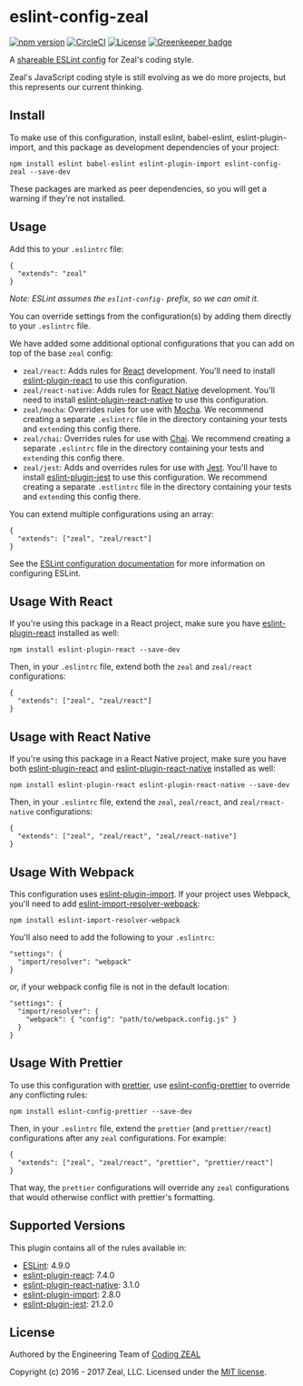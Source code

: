 # eslint-config-zeal

[![npm version](https://badge.fury.io/js/eslint-config-zeal.svg)](https://www.npmjs.com/package/eslint-config-zeal)
[![CircleCI](https://circleci.com/gh/CodingZeal/eslint-config-zeal.svg?style=shield)](https://circleci.com/gh/CodingZeal/eslint-config-zeal)
[![License](https://img.shields.io/badge/license-MIT-blue.svg)](https://opensource.org/licenses/MIT)
[![Greenkeeper badge](https://badges.greenkeeper.io/CodingZeal/eslint-config-zeal.svg)](https://greenkeeper.io/)

A [shareable ESLint config](http://eslint.org/docs/developer-guide/shareable-configs) for Zeal's coding style.

Zeal's JavaScript coding style is still evolving as we do more projects, but this represents our current thinking.

## Install

To make use of this configuration, install eslint, babel-eslint, eslint-plugin-import, and this package as development dependencies of your project:

```
npm install eslint babel-eslint eslint-plugin-import eslint-config-zeal --save-dev
```

These packages are marked as peer dependencies, so you will get a warning if they're not installed.

## Usage

Add this to your `.eslintrc` file:

```
{
  "extends": "zeal"
}
```

*Note: ESLint assumes the `eslint-config-` prefix, so we can omit it.*

You can override settings from the configuration(s) by adding them directly to your `.eslintrc` file.

We have added some additional optional configurations that you can add on top of the base `zeal` config:

* `zeal/react`: Adds rules for [React](https://github.com/reactjs) development.  You'll need to install [eslint-plugin-react](https://github.com/yannickcr/eslint-plugin-react) to use this configuration.
* `zeal/react-native`: Adds rules for [React Native](https://facebook.github.io/react-native/) development.  You'll need to install [eslint-plugin-react-native](https://github.com/intellicode/eslint-plugin-react-native) to use this configuration.
* `zeal/mocha`: Overrides rules for use with [Mocha](https://mochajs.org/).  We recommend creating a separate `.eslintrc` file in the directory containing your tests and `extend`ing this config there.
* `zeal/chai`: Overrides rules for use with [Chai](http://chaijs.com/).  We recommend creating a separate `.eslintrc` file in the directory containing your tests and `extend`ing this config there.
* `zeal/jest`: Adds and overrides rules for use with [Jest](http://facebook.github.io/jest/). You'll have to install [eslint-plugin-jest](https://www.npmjs.com/package/eslint-plugin-jest) to use this configuration. We recommend creating a separate `.estlintrc` file in the directory containing your tests and `extend`ing this config there.

You can extend multiple configurations using an array:

```
{
  "extends": ["zeal", "zeal/react"]
}
```

See the [ESLint configuration documentation](http://eslint.org/docs/user-guide/configuring) for more information on configuring ESLint.

## Usage With React

If you're using this package in a React project, make sure you have [eslint-plugin-react](https://github.com/yannickcr/eslint-plugin-react) installed as well:

```
npm install eslint-plugin-react --save-dev
```

Then, in your `.eslintrc` file, extend both the `zeal` and `zeal/react` configurations:

```
{
  "extends": ["zeal", "zeal/react"]
}
```

## Usage with React Native

If you're using this package in a React Native project, make sure you have both [eslint-plugin-react](https://github.com/yannickcr/eslint-plugin-react) and [eslint-plugin-react-native](https://github.com/intellicode/eslint-plugin-react-native) installed as well:

```
npm install eslint-plugin-react eslint-plugin-react-native --save-dev
```

Then, in your `.eslintrc` file, extend the `zeal`, `zeal/react`, and `zeal/react-native` configurations:

```
{
  "extends": ["zeal", "zeal/react", "zeal/react-native"]
}
```

## Usage With Webpack

This configuration uses [eslint-plugin-import](https://github.com/benmosher/eslint-plugin-import).  If your project uses Webpack, you'll need to add [eslint-import-resolver-webpack](https://www.npmjs.com/package/eslint-import-resolver-webpack):

```
npm install eslint-import-resolver-webpack
```

You'll also need to add the following to your `.eslintrc`:

```
"settings": {
  "import/resolver": "webpack"
}
```

or, if your webpack config file is not in the default location:

```
"settings": {
  "import/resolver": {
    "webpack": { "config": "path/to/webpack.config.js" }
  }
}
```

## Usage With Prettier

To use this configuration with [prettier](https://github.com/prettier/prettier), use [eslint-config-prettier](https://github.com/prettier/eslint-config-prettier) to override any conflicting rules:

```
npm install eslint-config-prettier --save-dev
```

Then, in your `.eslintrc` file, extend the `prettier` (and `prettier/react`) configurations after any `zeal` configurations.  For example:

```
{
  "extends": ["zeal", "zeal/react", "prettier", "prettier/react"]
}
```

That way, the `prettier` configurations will override any `zeal` configurations that would otherwise conflict with prettier's formatting.

## Supported Versions

This plugin contains all of the rules available in:

* [ESLint](http://eslint.org/): 4.9.0
* [eslint-plugin-react](https://github.com/yannickcr/eslint-plugin-react): 7.4.0
* [eslint-plugin-react-native](https://github.com/intellicode/eslint-plugin-react-native): 3.1.0
* [eslint-plugin-import](https://github.com/benmosher/eslint-plugin-import): 2.8.0
* [eslint-plugin-jest](https://www.npmjs.com/package/eslint-plugin-jest): 21.2.0

## License

Authored by the Engineering Team of [Coding ZEAL](https://codingzeal.com?utm_source=github)

Copyright (c) 2016 - 2017 Zeal, LLC.  Licensed under the [MIT license](https://opensource.org/licenses/MIT).
